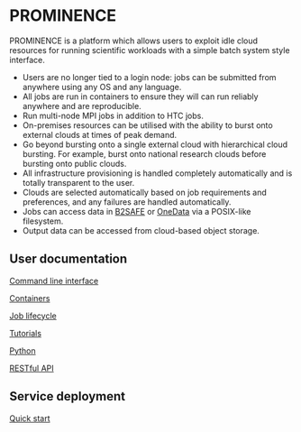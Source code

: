 # PROMINENCE

PROMINENCE is a platform which allows users to exploit idle cloud resources for running scientific workloads with a simple batch system style interface.
* Users are no longer tied to a login node: jobs can be submitted from anywhere using any OS and any language.
* All jobs are run in containers to ensure they will can run reliably anywhere and are reproducible.
* Run multi-node MPI jobs in addition to HTC jobs.
* On-premises resources can be utilised with the ability to burst onto external clouds at times of peak demand.
* Go beyond bursting onto a single external cloud with hierarchical cloud bursting. For example, burst onto national research clouds before bursting onto public clouds.
* All infrastructure provisioning is handled completely automatically and is totally transparent to the user.
* Clouds are selected automatically based on job requirements and preferences, and any failures are handled automatically.
* Jobs can access data in [B2SAFE](https://onedata.org) or [OneData](https://onedata.org) via a POSIX-like filesystem.
* Output data can be accessed from cloud-based object storage.


## User documentation

[Command line interface](cli.html)

[Containers](containers.html)

[Job lifecycle](states.html)

[Tutorials](tutorials.html)

[Python](python.html)

[RESTful API](rest-api.html)

## Service deployment

[Quick start](quick-start.html)
